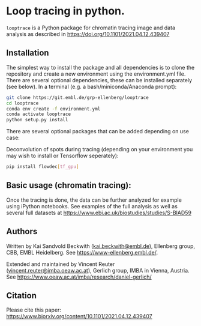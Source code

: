 # Loop tracing in python.

`looptrace` is a Python package for chromatin tracing image and data analysis as described in https://doi.org/10.1101/2021.04.12.439407

## Installation

The simplest way to install the package and all dependencies is to clone the repository and create a new environment using the 
environment.yml file. There are several optional dependencies, these can be installed separately (see below).
In a terminal (e.g. a bash/miniconda/Anaconda prompt):

```bash
git clone https://git.embl.de/grp-ellenberg/looptrace
cd looptrace
conda env create -f environment.yml
conda activate looptrace
python setup.py install
```
There are several optional packages that can be added depending on use case:

Deconvolution of spots during tracing (depending on your environment you may wish to install or Tensorflow seperately):
```bash
pip install flowdec[tf_gpu]
```

## Basic usage (chromatin tracing):
Once the tracing is done, the data can be further analyzed for example using iPython notebooks. See examples of the full analysis as well as several full datasets at https://www.ebi.ac.uk/biostudies/studies/S-BIAD59

## Authors
Written by Kai Sandvold Beckwith (kai.beckwith@embl.de), Ellenberg group, CBB, EMBL Heidelberg.
See https://www-ellenberg.embl.de/. 

Extended and maintained by Vincent Reuter (vincent.reuter@imba.oeaw.ac.at), Gerlich group, IMBA in Vienna, Austria.
See https://www.oeaw.ac.at/imba/research/daniel-gerlich/

## Citation
Please cite this paper: https://www.biorxiv.org/content/10.1101/2021.04.12.439407
